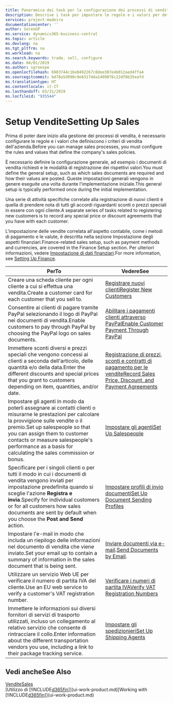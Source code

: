 ```yaml
---
title: Panoramica dei task per la configurazione dei processi di vendita | Documenti Microsoft
description: Descrive i task per impostare le regole e i valori per definire i criteri e processi di vendita.
services: project-madeira
documentationcenter: ''
author: SorenGP
ms.service: dynamics365-business-central
ms.topic: article
ms.devlang: na
ms.tgt_pltfrm: na
ms.workload: na
ms.search.keywords: trade, sell, configure
ms.date: 04/01/2019
ms.author: sgroespe
ms.openlocfilehash: 6903744c1be0492267c8dee307e4b012aed4ffa4
ms.sourcegitcommit: bd78a5d990c9e83174da1409076c22df8b35eafd
ms.translationtype: HT
ms.contentlocale: it-IT
ms.lasthandoff: 03/31/2019
ms.locfileid: "935544"
---
```

# <a name="setting-up-sales"></a><span data-ttu-id="41823-103">Setup Vendite</span><span class="sxs-lookup"><span data-stu-id="41823-103">Setting Up Sales</span></span>
<span data-ttu-id="41823-104">Prima di poter dare inizio alla gestione dei processi di vendita, è necessario configurare le regole e i valori che definiscono i criteri di vendita dell'azienda.</span><span class="sxs-lookup"><span data-stu-id="41823-104">Before you can manage sales processes, you must configure the rules and values that define the company's sales policies.</span></span>

<span data-ttu-id="41823-105">È necessario definire la configurazione generale, ad esempio i documenti di vendita richiesti e le modalità di registrazione dei rispettivi valori.</span><span class="sxs-lookup"><span data-stu-id="41823-105">You must define the general setup, such as which sales documents are required and how their values are posted.</span></span> <span data-ttu-id="41823-106">Queste impostazioni generali vengono in genere eseguite una volta durante l'implementazione iniziale.</span><span class="sxs-lookup"><span data-stu-id="41823-106">This general setup is typically performed once during the initial implementation.</span></span>

<span data-ttu-id="41823-107">Una serie di attività specifiche correlate alla registrazione di nuovi clienti è quella di prendere nota di tutti gli accordi riguardanti sconti o prezzi speciali in essere con ogni cliente.</span><span class="sxs-lookup"><span data-stu-id="41823-107">A separate series of tasks related to registering new customers is to record any special price or discount agreements that you have with each customer.</span></span>

<span data-ttu-id="41823-108">L'impostazione delle vendite correlata all'aspetto contabile, come i metodi di pagamento e le valute, è descritta nella sezione Impostazione degli aspetti finanziari.</span><span class="sxs-lookup"><span data-stu-id="41823-108">Finance-related sales setup, such as payment methods and currencies, are covered in the Finance Setup section.</span></span> <span data-ttu-id="41823-109">Per ulteriori informazioni, vedere [Impostazione di dati finanziari](finance-setup-finance.md).</span><span class="sxs-lookup"><span data-stu-id="41823-109">For more information, see [Setting Up Finance](finance-setup-finance.md).</span></span>

| <span data-ttu-id="41823-110">Per</span><span class="sxs-lookup"><span data-stu-id="41823-110">To</span></span> | <span data-ttu-id="41823-111">Vedere</span><span class="sxs-lookup"><span data-stu-id="41823-111">See</span></span> |
| --- | --- |
| <span data-ttu-id="41823-112">Creare una scheda cliente per ogni cliente a cui si effettua una vendita.</span><span class="sxs-lookup"><span data-stu-id="41823-112">Create a customer card for each customer that you sell to.</span></span> |[<span data-ttu-id="41823-113">Registrare nuovi clienti</span><span class="sxs-lookup"><span data-stu-id="41823-113">Register New Customers</span></span>](sales-how-register-new-customers.md) |
| <span data-ttu-id="41823-114">Consentire ai clienti di pagare tramite PayPal selezionando il logo di PayPal nei documenti di vendita.</span><span class="sxs-lookup"><span data-stu-id="41823-114">Enable customers to pay through PayPal by choosing the PayPal logo on sales documents.</span></span> |[<span data-ttu-id="41823-115">Abilitare i pagamenti clienti attraverso PayPal</span><span class="sxs-lookup"><span data-stu-id="41823-115">Enable Customer Payment Through PayPal</span></span>](sales-how-enable-payment-service-extensions.md) |
| <span data-ttu-id="41823-116">Immettere sconti diversi e prezzi speciali che vengono concessi ai clienti a seconda dell'articolo, delle quantità e/o della data.</span><span class="sxs-lookup"><span data-stu-id="41823-116">Enter the different discounts and special prices that you grant to customers depending on item, quantities, and/or date.</span></span> |[<span data-ttu-id="41823-117">Registrazione di prezzi, sconti e contratti di pagamento per le vendite</span><span class="sxs-lookup"><span data-stu-id="41823-117">Record Sales Price, Discount, and Payment Agreements</span></span>](sales-how-record-sales-price-discount-payment-agreements.md) |
| <span data-ttu-id="41823-118">Impostare gli agenti in modo da poterli assegnare ai contatti clienti o misurarne le prestazioni per calcolare la provvigione sulle vendite o il premio.</span><span class="sxs-lookup"><span data-stu-id="41823-118">Set up salespeople so that you can assign them to customer contacts or measure salespeople's performance as a basis for calculating the sales commission or bonus.</span></span> |[<span data-ttu-id="41823-119">Impostare gli agenti</span><span class="sxs-lookup"><span data-stu-id="41823-119">Set Up Salespeople</span></span>](sales-how-setup-salespeople.md) |
| <span data-ttu-id="41823-120">Specificare per i singoli clienti o per tutti il modo in cui i documenti di vendita vengono inviati per impostazione predefinita quando si sceglie l'azione **Registra e invia**.</span><span class="sxs-lookup"><span data-stu-id="41823-120">Specify for individual customers or for all customers how sales documents are sent by default when you choose the **Post and Send** action.</span></span> |[<span data-ttu-id="41823-121">Impostare profili di invio documenti</span><span class="sxs-lookup"><span data-stu-id="41823-121">Set Up Document Sending Profiles</span></span>](sales-how-setup-document-send-profiles.md) |
| <span data-ttu-id="41823-122">Impostare l'e-mail in modo che includa un riepilogo delle informazioni nel documento di vendita che viene inviato.</span><span class="sxs-lookup"><span data-stu-id="41823-122">Set your email up to contain a summary of information in the sales document that is being sent.</span></span> |<span data-ttu-id="41823-123">[Inviare documenti via e-mail](ui-how-send-documents-email.md).</span><span class="sxs-lookup"><span data-stu-id="41823-123">[Send Documents by Email](ui-how-send-documents-email.md).</span></span> |
|<span data-ttu-id="41823-124">Utilizzare un servizio Web UE per verificare il numero di partita IVA del cliente.</span><span class="sxs-lookup"><span data-stu-id="41823-124">Use an EU web service to verify a customer's VAT registration number.</span></span>|[<span data-ttu-id="41823-125">Verificare i numeri di partita IVA</span><span class="sxs-lookup"><span data-stu-id="41823-125">Verify VAT Registration Numbers</span></span>](finance-setup-vat.md)|
|<span data-ttu-id="41823-126">Immettere le informazioni sui diversi fornitori di servizi di trasporto utilizzati, incluso un collegamento al relativo servizio che consente di rintracciare il collo.</span><span class="sxs-lookup"><span data-stu-id="41823-126">Enter information about the different transportation vendors you use, including a link to their package tracking service.</span></span>|[<span data-ttu-id="41823-127">Impostare gli spedizionieri</span><span class="sxs-lookup"><span data-stu-id="41823-127">Set Up Shipping Agents</span></span>](sales-how-to-set-up-shipping-agents.md)|

## <a name="see-also"></a><span data-ttu-id="41823-128">Vedi anche</span><span class="sxs-lookup"><span data-stu-id="41823-128">See Also</span></span>
[<span data-ttu-id="41823-129">Vendite</span><span class="sxs-lookup"><span data-stu-id="41823-129">Sales</span></span>](sales-manage-sales.md)  
<span data-ttu-id="41823-130">[Utilizzo di [!INCLUDE[d365fin](includes/d365fin_md.md)]](ui-work-product.md)</span><span class="sxs-lookup"><span data-stu-id="41823-130">[Working with [!INCLUDE[d365fin](includes/d365fin_md.md)]](ui-work-product.md)</span></span>
